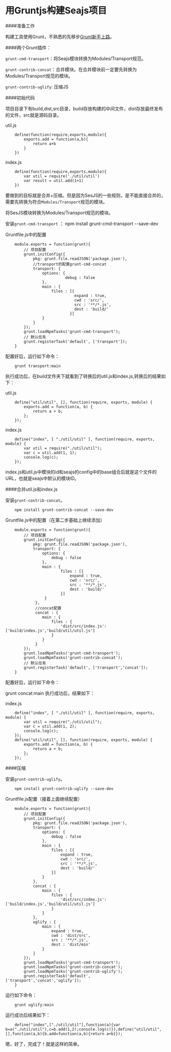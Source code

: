 # 用Gruntjs构建Seajs项目

####准备工作

构建工具使用Grunt，不熟悉的先移步[Grunt新手上路](http://www.gruntjs.net/getting-started)。

####两个Grunt插件：

`grunt-cmd-transport`：将Seajs模块转换为Modules/Transport规范。

`grunt-contrib-concat`：合并模块。在合并模块前一定要先转换为Modules/Transport规范的模块。

`grunt-contrib-uglify`: 压缩JS

####初始代码

项目目录下有build,dist,src目录，build存放构建的中间文件，dist存放最终发布的文件，src就是源码目录。

util.js

        define(function(require,exports,module){
            exports.add = function(a,b){
                return a+b
            }
        })

index.js

        define(function(require,exports,module){
            var util = require('./util/util')
            var result = util.add(1+1)
        })
要做到的目标就是合并+压缩。但是因为SesJS的一些规则，是不能直接合并的，需要先转换为符合`Modules/Transport`规范的模块。

将SesJS模块转换为Modules/Transport规范的模块。

安装`grunt-cmd-transport` ： 
        npm install grunt-cmd-transport --save-dev

Gruntfile.js中的配置

        module.exports = function(grunt){
            // 项目配置
            grunt.initConfig({
                pkg: grunt.file.readJSON('package.json'),
                //transport的配置grunt-cmd-concat
                transport: {
                    options: {
                              debug : false
                    },
                    main : {
                        files : [{
                                  expand : true,
                                  cwd : 'src/',
                                  src : '**/*.js',
                                  dest : 'build/'
                                }]
                    }
                }
            });
            grunt.loadNpmTasks('grunt-cmd-transport');
            // 默认任务
            grunt.registerTask('default', ['transport']);
        }
配置好后，运行如下命令：

        grunt transport:main
执行成功后，在build文件夹下就看到了转换后的util.js和index.js,转换后的结果如下：

util.js

        define("util/util", [], function(require, exports, module) {
            exports.add = function(a, b) {
                return a + b;
            };
        });

index.js

        define("index", [ "./util/util" ], function(require, exports, module) {
            var util = require("./util/util");
            var c = util.add(1, 1);
            console.log(c);
        });
index.js和util.js中模块的id和seajs的config中的base组合后就是这个文件的URL，也就是seajs中默认的模块ID。

####合并util.js和index.js

安装`grunt-contrib-concat`。

        npm install grunt-contrib-concat --save-dev

Gruntfile.js中的配置（在第二步基础上继续添加）

        module.exports = function(grunt){
            // 项目配置
            grunt.initConfig({
                pkg: grunt.file.readJSON('package.json'),
                transport: {
                    options: {
                        debug : false
                    },
                    main : {
                            files : [{
                                expand : true,
                                cwd : 'src/',
                                src : '**/*.js',
                                dest : 'build/'
                            }]
                     }
                 },
                 //concat配置
                 concat : {
                    main : {
                        files : {
                            'dist/src/index.js':['build/index.js','build/util/util.js']
                        }
                    }
                 }
            });
            grunt.loadNpmTasks('grunt-cmd-transport');
            grunt.loadNpmTasks('grunt-contrib-concat');
            // 默认任务
            grunt.registerTask('default', ['transport','concat']);
        }
配置好后，运行如下命令：

grunt concat:main
执行成功后，结果如下：

index.js

        define("index", [ "./util/util" ], function(require, exports, module) {
            var util = require("./util/util");
            var c = util.add(1, 2);
            console.log(c);
        });
        define("util/util", [], function(require, exports, module) {
            exports.add = function(a, b) {
                return a + b;
            };
        });
####压缩

安装`grunt-contrib-uglify`。

        npm install grunt-contrib-uglify --save-dev

Gruntfile.js配置（接着上面继续配置）

        module.exports = function(grunt){
            // 项目配置
            grunt.initConfig({
                pkg: grunt.file.readJSON('package.json'),
                transport: {
                    options: {
                        debug : false
                    },
                    main : {
                        files : [{
                            expand : true,
                            cwd : 'src/',
                            src : '**/*.js',
                            dest : 'build/'
                        }]
                    }
                },
                concat : {
                    main : {
                        files : {
                            'dist/src/index.js':['build/index.js','build/util/util.js']
                        }
                    }
                },
                uglify : {
                    main : {
                        expand : true,
                        cwd : 'dist/src',
                        src : '**/*.js',
                        dest : 'dist/min'
                    }
                }
            });
            grunt.loadNpmTasks('grunt-cmd-transport');
            grunt.loadNpmTasks('grunt-contrib-concat');
            grunt.loadNpmTasks('grunt-contrib-uglify');
            grunt.registerTask('default', ['transport','concat','uglify']);
        }
运行如下命令：

        grunt uglify:main
运行成功后结果如下：

        define("index",["./util/util"],function(a){var b=a("./util/util"),c=b.add(1,2);console.log(c)}),define("util/util",[],function(a,b){b.add=function(a,b){return a+b}});

嗯，好了，完成了！就是这样的简单。
